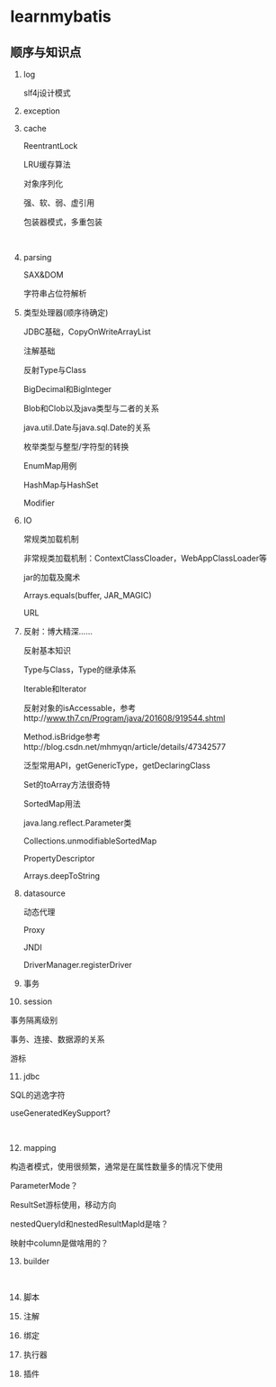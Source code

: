 # learnmybatis

## 顺序与知识点

1. log

   ​slf4j设计模式

2. exception

3. cache

   ReentrantLock

   LRU缓存算法

   对象序列化

   强、软、弱、虚引用

   包装器模式，多重包装

   ​

4. parsing

   SAX&DOM

   字符串占位符解析


5. 类型处理器(顺序待确定)

   JDBC基础，CopyOnWriteArrayList

   注解基础

   反射Type与Class

   BigDecimal和BigInteger

   Blob和Clob以及java类型与二者的关系

   java.util.Date与java.sql.Date的关系

   枚举类型与整型/字符型的转换

   EnumMap用例

   HashMap与HashSet

   Modifier


6. IO

   常规类加载机制

   非常规类加载机制：ContextClassCloader，WebAppClassLoader等

   jar的加载及魔术

   Arrays.equals(buffer, JAR_MAGIC)

   URL

7. 反射：博大精深……

   反射基本知识

   Type与Class，Type的继承体系

   Iterable和Iterator

   反射对象的isAccessable，参考http://www.th7.cn/Program/java/201608/919544.shtml

   Method.isBridge参考http://blog.csdn.net/mhmyqn/article/details/47342577

   泛型常用API，getGenericType，getDeclaringClass

   Set的toArray方法很奇特

   SortedMap用法

   java.lang.reflect.Parameter类

   Collections.unmodifiableSortedMap

   PropertyDescriptor

   Arrays.deepToString

8. datasource

   动态代理

   Proxy

   JNDI

   DriverManager.registerDriver

9. 事务

10. session

  事务隔离级别

  事务、连接、数据源的关系

  游标

11.   jdbc

   SQL的逃逸字符

   useGeneratedKeySupport?

   ​


12.  mapping

   构造者模式，使用很频繁，通常是在属性数量多的情况下使用

   ParameterMode？

   ResultSet游标使用，移动方向

   nestedQueryId和nestedResultMapId是啥？

   映射中column是做啥用的？

13.  builder

   ​

14. 脚本

15. 注解

16. 绑定

17. 执行器

18. 插件

